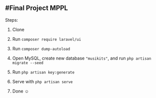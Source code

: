 #Final Project MPPL
---

Steps:

1. Clone

2. Run `composer require laravel/ui`

3. Run `composer dump-autoload`

4. Open MySQL, create new database `"musikits"`, and run `php artisan migrate --seed`

5. Run `php artisan key:generate`

6. Serve with `php artisan serve`

7. Done ☺
